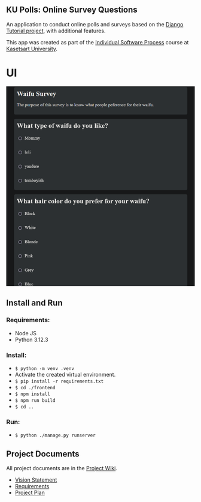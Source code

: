 ## KU Polls: Online Survey Questions 

An application to conduct online polls and surveys based on the [Django Tutorial project](TODO-write-URL-of-the-django-tutorial-here), with additional features.

This app was created as part of the [Individual Software Process](
https://cpske.github.io/ISP) course at [Kasetsart University](https://www.ku.ac.th).

# UI
![UI Preview](./images/UI.png)  

## Install and Run
### Requirements: 
 - Node JS
 - Python 3.12.3  
### Install:  
 - `$ python -m venv .venv`
 - Activate the created virtual environment.
 - `$ pip install -r requirements.txt`
 - `$ cd ./frontend`
 - `$ npm install`
 - `$ npm run build`
 - `$ cd ..`  
### Run:  
 - `$ python ./manage.py runserver`

## Project Documents
All project documents are in the [Project Wiki](../../wiki/Home).  
- [Vision Statement](../../wiki/Vision)  
- [Requirements](../../wiki/Requirements)  
- [Project Plan](../../wiki/KU-Polls-Project-Plan)  

